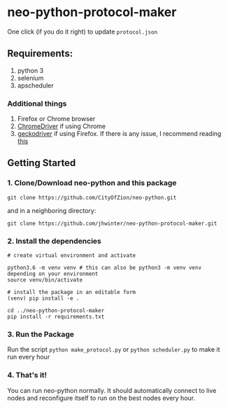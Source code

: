 # neo-python-protocol-maker

One click (if you do it right) to update `protocol.json`

## Requirements:
1. python 3
2. selenium
3. apscheduler

### Additional things
1. Firefox or Chrome browser 
2. [ChromeDriver](https://sites.google.com/a/chromium.org/chromedriver/) if using Chrome
3. [geckodriver](https://github.com/mozilla/geckodriver/releases) if using Firefox. If there is any issue, I recommend reading [this](https://stackoverflow.com/questions/40208051/selenium-using-python-geckodriver-executable-needs-to-be-in-path)

## Getting Started
### 1. Clone/Download neo-python and this package
`git clone https://github.com/CityOfZion/neo-python.git` 

and in a neighboring directory:

`git clone https://github.com/jhwinter/neo-python-protocol-maker.git`

### 2. Install the dependencies
```
# create virtual environment and activate

python3.6 -m venv venv # this can also be python3 -m venv venv depending on your environment
source venv/bin/activate

# install the package in an editable form
(venv) pip install -e .
```

```
cd ../neo-python-protocol-maker
pip install -r requirements.txt
```

### 3. Run the Package
Run the script `python make_protocol.py` or `python scheduler.py` to make it run every hour

### 4. That's it!
You can run neo-python normally. It should automatically connect to live nodes and 
reconfigure itself to run on the best nodes every hour.
